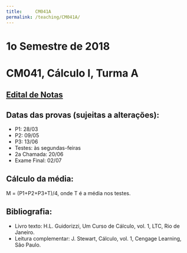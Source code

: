 ```yaml
---
title:     CM041A
permalink: /teaching/CM041A/
---
```

# 1o Semestre de 2018
# CM041, Cálculo I, Turma A

## [Edital de Notas](https://docs.google.com/spreadsheets/d/e/2PACX-1vRNI9IuZKBmJnrGOZyqIKr-wQ2LsyMGfY6PNG3SEnKZ_A4ZLfeYJ3w7XlTlEWT9nmyC-ajDEqjT1n8I/pubhtml?gid=1531258652&single=true)

## Datas das provas (sujeitas a alterações):
- P1: 28/03
- P2: 09/05
- P3: 13/06
- Testes: às segundas-feiras
- 2a Chamada: 20/06
- Exame Final: 02/07

## Cálculo da média:
M = (P1+P2+P3+T)/4, onde T é a média nos testes.

## Bibliografia:
- Livro texto: H.L. Guidorizzi, Um Curso de Cálculo, vol. 1, LTC, Rio de Janeiro.
- Leitura complementar: J. Stewart, Cálculo, vol. 1, Cengage Learning, São Paulo.
